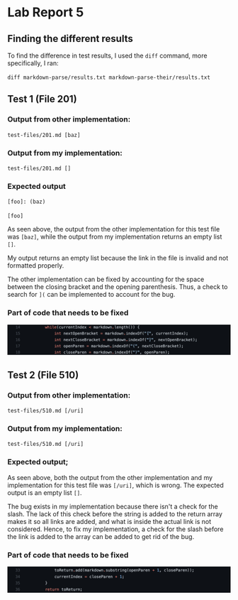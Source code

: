 # Lab Report 5
## Finding the different results 
To find the difference in test results, I used the `diff` command, more specifically, I ran:

`diff markdown-parse/results.txt markdown-parse-their/results.txt`

## Test 1 (File 201)

### Output from other implementation: 

    test-files/201.md [baz]

### Output from my implementation:

    test-files/201.md []

### Expected output
    [foo]: (baz)

    [foo]

As seen above, the output from the other implementation for this test file was `[baz]`, while the output from my implementation returns an empty list `[]`.

My output returns an empty list because the link in the file is invalid and not formatted properly. 

The other implementation can be fixed by accounting for the space between the closing bracket and the opening parenthesis. Thus, a check to search for `](` can be implemented to account for the bug. 

### Part of code that needs to be fixed

![Image](201-fix.png)

## Test 2 (File 510)

### Output from other implementation: 

    test-files/510.md [/uri]

### Output from my implementation:

    test-files/510.md [/uri]

### Expected output; 

As seen above, both the output from the other implementation and my implementation for this test file was `[/uri]`, which is wrong. The expected output is an empty list `[]`.

The bug exists in my implementation because there isn't a check for the slash. The lack of this check before the string is added to the return array makes it so all links are added, and what is inside the actual link is not considered. Hence, to fix my implementation, a check for the slash before the link is added to the array can be added to get rid of the bug. 

### Part of code that needs to be fixed

![Image](510-fix.png)
